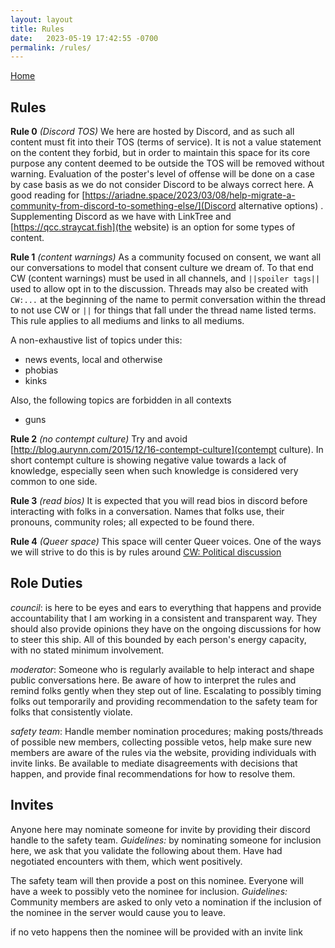 ```yaml
---
layout: layout
title: Rules
date:   2023-05-19 17:42:55 -0700
permalink: /rules/
---
```


[Home](/)

## Rules

**Rule 0** *(Discord TOS)*
We here are hosted by Discord, and as such all content must fit into their TOS (terms of service). It is not a value statement on the content they forbid, but in order to maintain this space for its core purpose any content deemed to be outside the TOS will be removed without warning. Evaluation of the poster's level of offense will be done on a case by case basis as we do not consider Discord to be always correct here.
A good reading for [https://ariadne.space/2023/03/08/help-migrate-a-community-from-discord-to-something-else/](Discord alternative options) . Supplementing Discord as we have with LinkTree and [https://qcc.straycat.fish](the website) is an option for some types of content.

**Rule 1** *(content warnings)*
As a community focused on consent, we want all our conversations to model that consent culture we dream of. To that end CW (content warnings) must be used in all channels, and `||spoiler tags||` used to allow opt in to the discussion. Threads may also be created with `CW:...` at the beginning of the name to permit conversation within the thread to not use CW or `||` for things that fall under the thread name listed terms. This rule applies to all mediums and links to all mediums.

A non-exhaustive list of topics under this:

- news events, local and otherwise
- phobias
- kinks

Also, the following topics are forbidden in all contexts

- guns

**Rule 2** *(no contempt culture)*
Try and avoid [http://blog.aurynn.com/2015/12/16-contempt-culture](contempt culture). In short contempt culture is showing negative value towards a lack of knowledge, especially seen when such knowledge is considered very common to one side.

**Rule 3** *(read bios)*
It is expected that you will read bios in discord before interacting with folks in a conversation. Names that folks use, their pronouns, community roles; all expected to be found there.

**Rule 4** *(Queer space)*
This space will center Queer voices. One of the ways we will strive to do this is by rules around [CW: Political discussion](/politics/)

## Role Duties

*council*:
is here to be eyes and ears to everything that happens and provide accountability that I am working in a consistent and transparent way. They should also provide opinions they have on the ongoing discussions for how to steer this ship. All of this bounded by each person's energy capacity, with no stated minimum involvement.

*moderator*:
Someone who is regularly available to help interact and shape public conversations here. Be aware of how to interpret the rules and remind folks gently when they step out of line. Escalating to possibly timing folks out temporarily and providing recommendation to the safety team for folks that consistently violate.

*safety team*:
Handle member nomination procedures; making posts/threads of possible new members, collecting possible vetos, help make sure new members are aware of the rules via the website, providing individuals with invite links. Be available to mediate disagreements with decisions that happen, and provide final recommendations for how to resolve them.

## Invites

Anyone here may nominate someone for invite by providing their discord handle to the safety team.
*Guidelines:*
by nominating someone for inclusion here, we ask that you validate the following about them. Have had negotiated encounters with them, which went positively.

The safety team will then provide a post on this nominee. Everyone will have a week to possibly veto the nominee for inclusion.
*Guidelines:*
Community members are asked to only veto a nomination if the inclusion of the nominee in the server would cause you to leave.

if no veto happens then the nominee will be provided with an invite link
